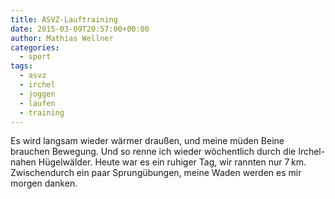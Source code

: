 ```yaml
---
title: ASVZ-Lauftraining
date: 2015-03-09T20:57:00+00:00
author: Mathias Wellner
categories:
  - sport
tags:
  - asvz
  - irchel
  - joggen
  - laufen
  - training
---
```

Es wird langsam wieder wärmer draußen, und meine müden Beine brauchen Bewegung. Und so renne ich wieder wöchentlich durch die Irchel-nahen Hügelwälder. Heute war es ein ruhiger Tag, wir rannten nur 7&thinsp;km. Zwischendurch ein paar Sprungübungen, meine Waden werden es mir morgen danken. 